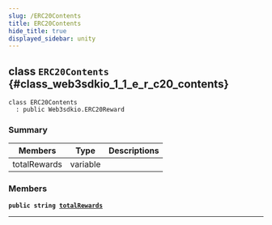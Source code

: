 ```yaml
---
slug: /ERC20Contents
title: ERC20Contents
hide_title: true
displayed_sidebar: unity
---
```


## class `ERC20Contents` {#class_web3sdkio_1_1_e_r_c20_contents}

```
class ERC20Contents
  : public Web3sdkio.ERC20Reward
```

### Summary

| Members      | Type     | Descriptions |
| ------------ | -------- | ------------ |
| totalRewards | variable |              |

### Members

**`public string `[`totalRewards`](#class_web3sdkio_1_1_e_r_c20_contents_1a16f23a3f71887fed96908273954f472d)**

---

